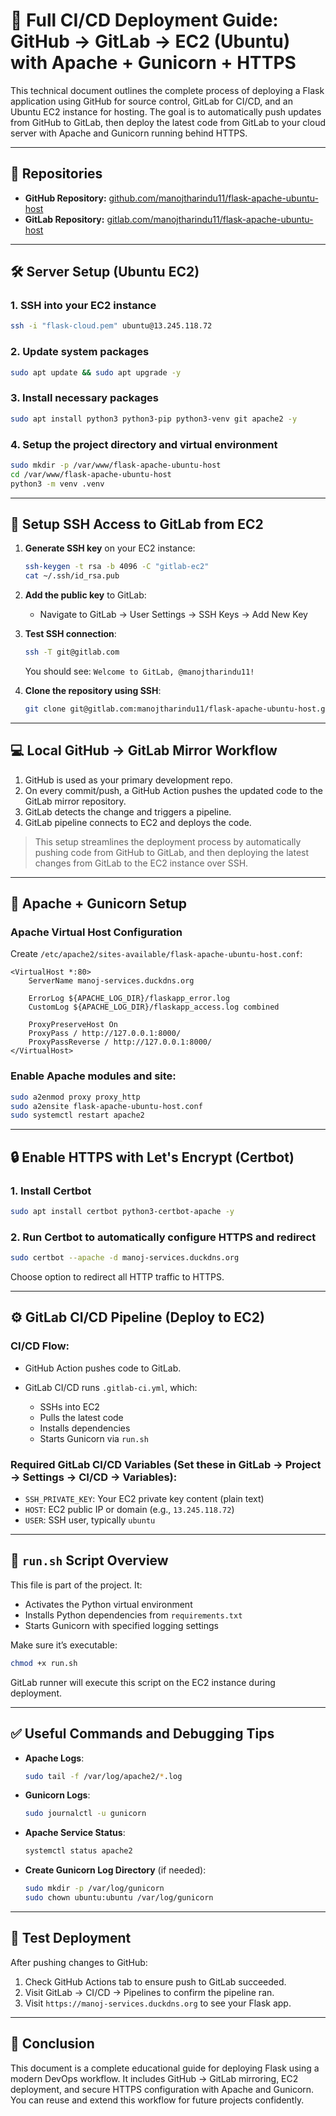 # 📘 Full CI/CD Deployment Guide: GitHub → GitLab → EC2 (Ubuntu) with Apache + Gunicorn + HTTPS

This technical document outlines the complete process of deploying a Flask application using GitHub for source control, GitLab for CI/CD, and an Ubuntu EC2 instance for hosting. The goal is to automatically push updates from GitHub to GitLab, then deploy the latest code from GitLab to your cloud server with Apache and Gunicorn running behind HTTPS.

---

## 🔗 Repositories

* **GitHub Repository:** [github.com/manojtharindu11/flask-apache-ubuntu-host](https://github.com/manojtharindu11/flask-apache-ubuntu-host)
* **GitLab Repository:** [gitlab.com/manojtharindu11/flask-apache-ubuntu-host](https://gitlab.com/manojtharindu11/flask-apache-ubuntu-host)

---

## 🛠️ Server Setup (Ubuntu EC2)

### 1. SSH into your EC2 instance

```bash
ssh -i "flask-cloud.pem" ubuntu@13.245.118.72
```

### 2. Update system packages

```bash
sudo apt update && sudo apt upgrade -y
```

### 3. Install necessary packages

```bash
sudo apt install python3 python3-pip python3-venv git apache2 -y
```

### 4. Setup the project directory and virtual environment

```bash
sudo mkdir -p /var/www/flask-apache-ubuntu-host
cd /var/www/flask-apache-ubuntu-host
python3 -m venv .venv
```

---

## 🔐 Setup SSH Access to GitLab from EC2

1. **Generate SSH key** on your EC2 instance:

   ```bash
   ssh-keygen -t rsa -b 4096 -C "gitlab-ec2"
   cat ~/.ssh/id_rsa.pub
   ```

2. **Add the public key** to GitLab:

   * Navigate to GitLab → User Settings → SSH Keys → Add New Key

3. **Test SSH connection**:

   ```bash
   ssh -T git@gitlab.com
   ```

   You should see: `Welcome to GitLab, @manojtharindu11!`

4. **Clone the repository using SSH**:

   ```bash
   git clone git@gitlab.com:manojtharindu11/flask-apache-ubuntu-host.git
   ```

---

## 💻 Local GitHub → GitLab Mirror Workflow

1. GitHub is used as your primary development repo.
2. On every commit/push, a GitHub Action pushes the updated code to the GitLab mirror repository.
3. GitLab detects the change and triggers a pipeline.
4. GitLab pipeline connects to EC2 and deploys the code.

> This setup streamlines the deployment process by automatically pushing code from GitHub to GitLab, and then deploying the latest changes from GitLab to the EC2 instance over SSH.

---

## 🐋 Apache + Gunicorn Setup

### Apache Virtual Host Configuration

Create `/etc/apache2/sites-available/flask-apache-ubuntu-host.conf`:

```apacheconf
<VirtualHost *:80>
    ServerName manoj-services.duckdns.org

    ErrorLog ${APACHE_LOG_DIR}/flaskapp_error.log
    CustomLog ${APACHE_LOG_DIR}/flaskapp_access.log combined

    ProxyPreserveHost On
    ProxyPass / http://127.0.0.1:8000/
    ProxyPassReverse / http://127.0.0.1:8000/
</VirtualHost>
```

### Enable Apache modules and site:

```bash
sudo a2enmod proxy proxy_http
sudo a2ensite flask-apache-ubuntu-host.conf
sudo systemctl restart apache2
```

---

## 🔒 Enable HTTPS with Let's Encrypt (Certbot)

### 1. Install Certbot

```bash
sudo apt install certbot python3-certbot-apache -y
```

### 2. Run Certbot to automatically configure HTTPS and redirect

```bash
sudo certbot --apache -d manoj-services.duckdns.org
```

Choose option to redirect all HTTP traffic to HTTPS.

---

## ⚙️ GitLab CI/CD Pipeline (Deploy to EC2)

### CI/CD Flow:

* GitHub Action pushes code to GitLab.
* GitLab CI/CD runs `.gitlab-ci.yml`, which:

  * SSHs into EC2
  * Pulls the latest code
  * Installs dependencies
  * Starts Gunicorn via `run.sh`

### Required GitLab CI/CD Variables (Set these in GitLab → Project → Settings → CI/CD → Variables):

* `SSH_PRIVATE_KEY`: Your EC2 private key content (plain text)
* `HOST`: EC2 public IP or domain (e.g., `13.245.118.72`)
* `USER`: SSH user, typically `ubuntu`

---

## 🚀 `run.sh` Script Overview

This file is part of the project. It:

* Activates the Python virtual environment
* Installs Python dependencies from `requirements.txt`
* Starts Gunicorn with specified logging settings

Make sure it’s executable:

```bash
chmod +x run.sh
```

GitLab runner will execute this script on the EC2 instance during deployment.

---

## ✅ Useful Commands and Debugging Tips

* **Apache Logs**:

  ```bash
  sudo tail -f /var/log/apache2/*.log
  ```

* **Gunicorn Logs**:

  ```bash
  sudo journalctl -u gunicorn
  ```

* **Apache Service Status**:

  ```bash
  systemctl status apache2
  ```

* **Create Gunicorn Log Directory** (if needed):

  ```bash
  sudo mkdir -p /var/log/gunicorn
  sudo chown ubuntu:ubuntu /var/log/gunicorn
  ```

---

## 🧪 Test Deployment

After pushing changes to GitHub:

1. Check GitHub Actions tab to ensure push to GitLab succeeded.
2. Visit GitLab → CI/CD → Pipelines to confirm the pipeline ran.
3. Visit `https://manoj-services.duckdns.org` to see your Flask app.

---

## 🔧 Conclusion

This document is a complete educational guide for deploying Flask using a modern DevOps workflow. It includes GitHub → GitLab mirroring, EC2 deployment, and secure HTTPS configuration with Apache and Gunicorn. You can reuse and extend this workflow for future projects confidently.
